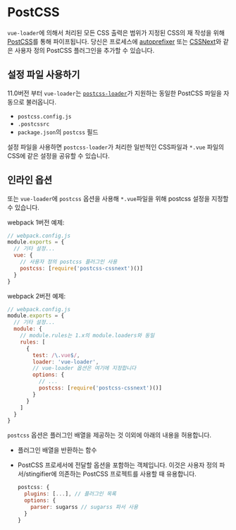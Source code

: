 # PostCSS

`vue-loader`에 의해서 처리된 모든 CSS 출력은 범위가 지정된 CSS의 재 작성을 위해 [PostCSS](https://github.com/postcss/postcss)를 통해 파이프됩니다. 당신은 프로세스에 [autoprefixer](https://github.com/postcss/autoprefixer) 또는 [CSSNext](http://cssnext.io/)와 같은 사용자 정의 PostCSS 플러그인을 추가할 수 있습니다.

## 설정 파일 사용하기

11.0버전 부터 `vue-loader`는 [`postcss-loader`](https://github.com/postcss/postcss-loader#usage)가 지원하는 동일한 PostCSS 파일을 자동으로 불러옵니다.

- `postcss.config.js`
- `.postcssrc`
- `package.json`의 `postcss` 필드

설정 파일을 사용하면 `postcss-loader`가 처리한 일반적인 CSS파일과 `*.vue` 파일의 CSS에 같은 설정을 공유할 수 있습니다.

## 인라인 옵션

또는 `vue-loader`에 `postcss` 옵션을 사용해 `*.vue`파일을 위해 postcss 설정을 지정할 수 있습니다.

webpack 1버전 예제:

``` js
// webpack.config.js
module.exports = {
  // 기타 설정...
  vue: {
    // 사용자 정의 postcss 플러그인 사용
    postcss: [require('postcss-cssnext')()]
  }
}
```

webpack 2버전 예제:

``` js
// webpack.config.js
module.exports = {
  // 기타 설정...
  module: {
    // module.rules는 1.x의 module.loaders와 동일
    rules: [
      {
        test: /\.vue$/,
        loader: 'vue-loader',
        // vue-loader 옵션은 여기에 지정합니다
        options: {
          // ...
          postcss: [require('postcss-cssnext')()]
        }
      }
    ]
  }
}
```

`postcss` 옵션은 플러그인 배열을 제공하는 것 이외에 아래의 내용을 허용합니다.

- 플러그인 배열을 반환하는 함수

- PostCSS 프로세서에 전달할 옵션을 포함하는 객체입니다. 이것은 사용자 정의 파서/stingifier에 의존하는 PostCSS 프로젝트를 사용할 때 유용합니다.

  ``` js
  postcss: {
    plugins: [...], // 플러그인 목록
    options: {
      parser: sugarss // sugarss 파서 사용
    }
  }
  ```

